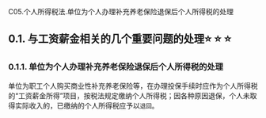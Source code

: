 C05.个人所得税法.单位为个人办理补充养老保险退保后个人所得税的处理

## 0.1. 与工资薪金相关的几个重要问题的处理:star: :star: :star: 

### 0.1.1. 单位为个人办理补充养老保险退保后个人所得税的处理

单位为职工个人购买商业性补充养老保险等，在办理投保手续时应作为个人所得税的“工资薪金所得”项目，按税法规定缴纳个人所得税；因各种原因退保，个人未取得实际收入的，已缴纳的个人所得税应予以`退回`。
